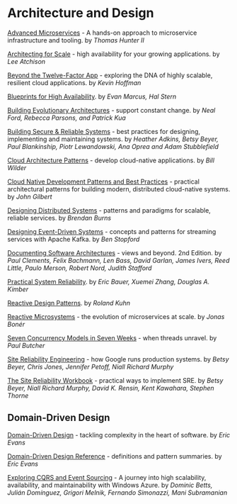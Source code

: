 # Architecture and Design

[Advanced Microservices](https://files.idax.me/read/tech-books/A/advanced-microservices.pdf) - A hands-on approach to microservice infrastructure and tooling. by _Thomas Hunter II_

[Architecting for Scale](https://files.idax.me/read/tech-books/A/architecting-for-scale.pdf) - high availability for your growing applications. by _Lee Atchison_

[Beyond the Twelve-Factor App](https://files.idax.me/read/tech-books/B/beyond-the-12-factor-app.pdf) - exploring the DNA of highly scalable, resilient cloud applications. by _Kevin Hoffman_

[Blueprints for High Availability](https://files.idax.me/read/tech-books/B/blueprints-for-high-availability.pdf). by _Evan Marcus, Hal Stern_

[Building Evolutionary Architectures](https://files.idax.me/read/tech-books/B/building-evolutionary-architectures.pdf) - support constant change. by _Neal Ford, Rebecca Parsons, and Patrick Kua_

[Building Secure & Reliable Systems](https://files.idax.me/read/tech-books/B/building-secure-and-reliable-systems.pdf) - best practices for designing, implementing
and maintaining systems. by _Heather Adkins, Betsy Beyer, Paul Blankinship, Piotr Lewandowski, Ana Oprea and Adam Stubblefield_

[Cloud Architecture Patterns](https://files.idax.me/read/tech-books/C/cloud-architecture-patterns.pdf) - develop cloud-native applications. by _Bill Wilder_

[Cloud Native Development Patterns and Best Practices](https://files.idax.me/read/tech-books/C/cloud-native-development-patterns-and-best-practices.pdf) - practical architectural patterns for building modern, distributed cloud-native systems. by _John Gilbert_

[Designing Distributed Systems](https://files.idax.me/read/tech-books/D/designing-distributed-systems.pdf) - patterns and paradigms for scalable, reliable services. by _Brendan Burns_

[Designing Event-Driven Systems](https://files.idax.me/read/tech-books/D/designing-event-driven-systems-concepts-and-patterns-kafka.pdf) - concepts and patterns for streaming services with Apache Kafka. by _Ben Stopford_

[Documenting Software Architectures](https://files.idax.me/read/tech-books/D/documenting-software-architectures.pdf) - views and beyond. 2nd Edition. by _Paul Clements, Felix Bachmann, Len Bass, David Garlan, James Ivers, Reed Little, Paulo Merson, Robert Nord, Judith Stafford_

[Practical System Reliability](https://files.idax.me/read/tech-books/P/practical-system-reliability.pdf). by _Eric Bauer, Xuemei Zhang, Douglas A. Kimber_

[Reactive Design Patterns](https://files.idax.me/read/tech-books/R/reactive-design-patterns.pdf). by _Roland Kuhn_

[Reactive Microsystems](https://files.idax.me/read/tech-books/R/reactive-microsystems.pdf) - the evolution of microservices at scale. by _Jonas Bonér_

[Seven Concurrency Models in Seven Weeks](https://files.idax.me/read/tech-books/S/seven-concurrency-models-in-seven-weeks.pdf) - when threads unravel. by _Paul Butcher_

[Site Reliability Engineering](https://files.idax.me/read/tech-books/S/site-reliability-engineering.pdf) - how Google runs production systems. by _Betsy Beyer, Chris Jones, Jennifer Petoff, Niall Richard Murphy_

[The Site Reliability Workbook](https://files.idax.me/read/tech-books/S/site-reliability-workbook.pdf) - practical ways to implement SRE. by _Betsy Beyer, Niall Richard Murphy, David K. Rensin, Kent Kawahara, Stephen Thorne_


## Domain-Driven Design

[Domain-Driven Design](https://files.idax.me/read/tech-books/D/domain-driven-design-eric-evans.pdf) - tackling complexity in the heart of software. by _Eric Evans_

[Domain-Driven Design Reference](https://files.idax.me/read/tech-books/D/domain-driven-design-reference-eric-evans.pdf) - definitions	and	pattern	summaries. by _Eric Evans_

[Exploring CQRS and Event Sourcing](https://files.idax.me/read/tech-books/E/exploring-cqrs-and-event-sourcing.pdf) - A journey into high scalability, availability, and maintainability with Windows Azure. by _Dominic Betts, Julián Domínguez, Grigori Melnik, Fernando Simonazzi, Mani Subramanian_
